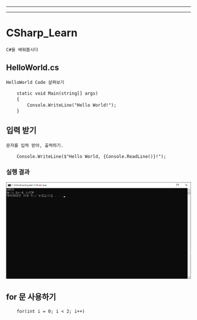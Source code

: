 ﻿---

---

# CSharp_Learn
	C#을 배워봅시다

## HelloWorld.cs
	HelloWorld Code 살펴보기

```CSharp
	static void Main(string[] args)
	{
		Console.WriteLine("Hello World!");
	}
```

## 입력 받기
	문자를 입력 받아, 출력하기.

```CSharp
	Console.WriteLine($"Hello World, {Console.ReadLine()}!");
```

### 실행 결과

![Cmd 12794](img/cmd_12794.png)


## for 문 사용하기

```CSharp
	for(int i = 0; i < 2; i++)
```